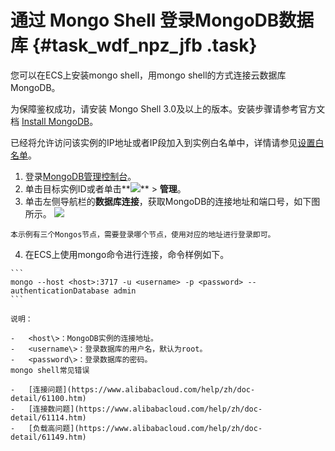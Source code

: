 # 通过 Mongo Shell 登录MongoDB数据库 {#task_wdf_npz_jfb .task}

您可以在ECS上安装mongo shell，用mongo shell的方式连接云数据库MongoDB。

为保障鉴权成功，请安装 Mongo Shell 3.0及以上的版本。安装步骤请参考官方文档 [Install MongoDB](https://docs.mongodb.com/v3.4/installation/)。

已经将允许访问该实例的IP地址或者IP段加入到实例白名单中，详情请参见[设置白名单](intl.zh-CN/分片集群快速入门/设置白名单.md#)。

1.   登录[MongoDB管理控制台](https://mongodb.console.aliyun.com/#/mongodb/detail/dds-bp141308a7947204/info)。 
2.  单击目标实例ID或者单击**![](http://static-aliyun-doc.oss-cn-hangzhou.aliyuncs.com/assets/img/6689/154501488313802_zh-CN.png)** \> **管理**。 
3.   单击左侧导航栏的**数据库连接**，获取MongoDB的连接地址和端口号，如下图所示。 ![](http://static-aliyun-doc.oss-cn-hangzhou.aliyuncs.com/assets/img/6695/154501488313838_zh-CN.png)

    本示例有三个Mongos节点，需要登录哪个节点，使用对应的地址进行登录即可。

4.   在ECS上使用mongo命令进行连接，命令样例如下。 

    ```
    mongo --host <host>:3717 -u <username> -p <password> --authenticationDatabase admin
    ```

    说明：

    -   <host\>：MongoDB实例的连接地址。
    -   <username\>：登录数据库的用户名，默认为root。
    -   <password\>：登录数据库的密码。
    mongo shell常见错误

    -   [连接问题](https://www.alibabacloud.com/help/zh/doc-detail/61100.htm)
    -   [连接数问题](https://www.alibabacloud.com/help/zh/doc-detail/61114.htm)
    -   [负载高问题](https://www.alibabacloud.com/help/zh/doc-detail/61149.htm)

